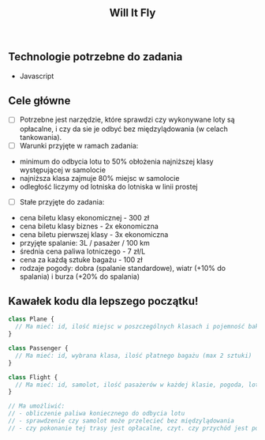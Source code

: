 <h2 align="center">Will It Fly</h2>

<br>

## Technologie potrzebne do zadania

- Javascript

## Cele główne

- [ ] Potrzebne jest narzędzie, które sprawdzi czy wykonywane loty są opłacalne, i czy da sie je odbyć bez międzylądowania (w celach tankowania).
- [ ] Warunki przyjęte w ramach zadania:

* minimum do odbycia lotu to 50% obłożenia najniższej klasy występującej w samolocie
* najniższa klasa zajmuje 80% miejsc w samolocie
* odległość liczymy od lotniska do lotniska w linii prostej

- [ ] Stałe przyjęte do zadania:

* cena biletu klasy ekonomicznej - 300 zł
* cena biletu klasy biznes - 2x ekonomiczna
* cena biletu pierwszej klasy - 3x ekonomiczna
* przyjęte spalanie: 3L / pasażer / 100 km
* średnia cena paliwa lotniczego - 7 zł/L
* cena za każdą sztuke bagażu - 100 zł
* rodzaje pogody: dobra (spalanie standardowe), wiatr (+10% do spalania) i burza (+20% do spalania)

## Kawałek kodu dla lepszego początku!

```javascript
class Plane {
  // Ma mieć: id, ilość miejsc w poszczególnych klasach i pojemność baku
}

class Passenger {
  // Ma mieć: id, wybrana klasa, ilość płatnego bagażu (max 2 sztuki)
}

class Flight {
  // Ma mieć: id, samolot, ilość pasażerów w każdej klasie, pogoda, lotnisko wylotu i przylotu, dystans do przebycia
}

// Ma umożliwić:
// - obliczenie paliwa koniecznego do odbycia lotu
// - sprawdzenie czy samolot może przelecieć bez międzylądowania
// - czy pokonanie tej trasy jest opłacalne, czyt. czy przychód jest ponad 3x większy niż koszt paliwa na trasie
```
